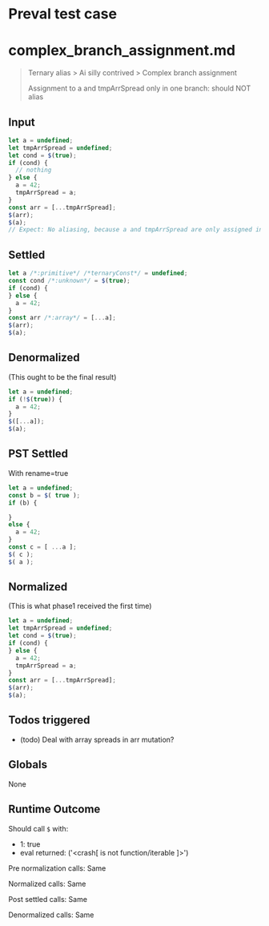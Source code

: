# Preval test case

# complex_branch_assignment.md

> Ternary alias > Ai silly contrived > Complex branch assignment
>
> Assignment to a and tmpArrSpread only in one branch: should NOT alias

## Input

`````js filename=intro
let a = undefined;
let tmpArrSpread = undefined;
let cond = $(true);
if (cond) {
  // nothing
} else {
  a = 42;
  tmpArrSpread = a;
}
const arr = [...tmpArrSpread];
$(arr);
$(a);
// Expect: No aliasing, because a and tmpArrSpread are only assigned in one branch.
`````


## Settled


`````js filename=intro
let a /*:primitive*/ /*ternaryConst*/ = undefined;
const cond /*:unknown*/ = $(true);
if (cond) {
} else {
  a = 42;
}
const arr /*:array*/ = [...a];
$(arr);
$(a);
`````


## Denormalized
(This ought to be the final result)

`````js filename=intro
let a = undefined;
if (!$(true)) {
  a = 42;
}
$([...a]);
$(a);
`````


## PST Settled
With rename=true

`````js filename=intro
let a = undefined;
const b = $( true );
if (b) {

}
else {
  a = 42;
}
const c = [ ...a ];
$( c );
$( a );
`````


## Normalized
(This is what phase1 received the first time)

`````js filename=intro
let a = undefined;
let tmpArrSpread = undefined;
let cond = $(true);
if (cond) {
} else {
  a = 42;
  tmpArrSpread = a;
}
const arr = [...tmpArrSpread];
$(arr);
$(a);
`````


## Todos triggered


- (todo) Deal with array spreads in arr mutation?


## Globals


None


## Runtime Outcome


Should call `$` with:
 - 1: true
 - eval returned: ('<crash[ <ref> is not function/iterable ]>')

Pre normalization calls: Same

Normalized calls: Same

Post settled calls: Same

Denormalized calls: Same

